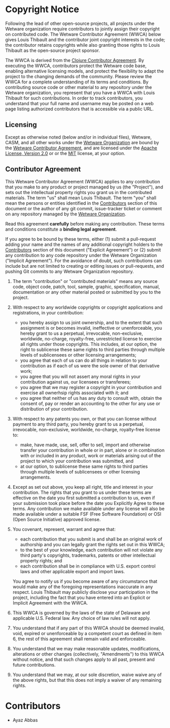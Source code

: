 # Copyright Notice

Following the lead of other open-source projects, all projects under
the Wetware organization require contributors to jointly assign their
copyright on contributed code.  The Wetware Contributor Agreement (WWCA) below gives
Louis Thibault and the contributor joint copyright interests in the code;
the contributor retains copyrights while also granting those rights to
Louis Thibault as the open-source project sponsor.

The WWCA is derived from the [Clojure Contributor Agreement](https://clojure.org/dev/contributor_agreement).
By executing the WWCA, contributors protect the Wetware code base, enabling alternative licensing models,
and protect the flexibility to adapt the project to the changing demands of the community.  Please review
the WWCA for a complete understanding of its terms and conditions.  By contributing source code or other material
to any repository under the Wetware organization, you represent that you have a WWCA with Louis Thibault for such contributions.
In order to track contributors, you understand that your full name and username may be posted on a web page listing
authorized contributors that is accessible via a public URL.

## Licensing

Except as otherwise noted (below and/or in individual files), Wetware, CASM, and all other
works under the [Wetware Organization](https://github.com/wetware) are bound by the
[Wetware Contributor Agreement](#contributor-agreement), and are licensed under the [Apache License, Version 2.0](http://www.apache.org/licenses/LICENSE-2.0)
or  or the [MIT](http://opensource.org/licenses/MIT) license, at your option.

## Contributor Agreement

This Wetware Contributor Agreement (WWCA) applies to any contribution that you make to any product or project managed by us (the "Project"),
and sets out the intellectual property rights you grant us in the contributed materials.  The term "us" shall mean Louis Thibault.
The term "you" shall mean the persons or entities identified in the [Contributors](#contributors) section of this document or the author of any git commit,
issue-tracker ticket or comment on any repository managed by the [Wetware Organization](http://github.com/wetware).

Read this agreement **carefully** before making any contribution.  These terms and conditions constitute a **binding legal agreement**.

If you agree to be bound by these terms, either (1) submit a pull-request adding your name and the names of any additional copyright holders
to the [Contributors](#contributors) section of this document ("Explicit Agreement") or (2) submit any contribution to any code repository under the Wetware Organization ("Implicit Agreement").
For the avoidance of doubt, such contributions can include but are not limited to creating or editing issues or pull-requests, and pushing Git commits
to any Wetware Organization repository.

1. The term "contribution" or "contributed materials" means any source code, object code, patch, tool, sample, graphic, specification, manual, documentation
or any other material posted or submitted by you to the project.

2. With respect to any worldwide copyrights or copyright applications and registrations, in your contribution:

    - you hereby assign to us joint ownership, and to the extent that such assignment is or becomes invalid, ineffective or unenforceable, you hereby grant to us
    a perpetual, irrevocable, non-exclusive, worldwide, no-charge, royalty-free, unrestricted license to exercise all rights under those copyrights.  This
    includes, at our option, the right to sublicense these same rights to third parties through multiple levels of sublicensees or other licensing arrangements;
    - you agree that each of us can do all things in relation to your contribution as if each of us were the sole owner of that derivative work;
    - you agree that you will not assert any moral rights in your contribution against us, our licensees or transferees;
    - you agree that we may register a copyright in your contribution and exercise all ownerhsip rights associated with it; and
    - you agree that neither of us has any duty to consult with, obtain the consent of, pay or render an accounting to the other for any use or distribution of your
    contribution.

3. With respect to any patents you own, or that you can license without payment to any third party, you hereby grant to us a perpetual, irrevocable, non-exclusive,
worldwide, no-charge, royalty-free license to:

    - make, have made, use, sell, offer to sell, import and otherwise transfer your contribution in whole or in part, alone or in combination with or included in
    any product, work or materials arising out of the project to which your contribution was submitted, and
    - at our option, to sublicense these same rights to third parties through multiple levels of sublicensees or other licensing arrangements.

4. Except as set out above, you keep all right, title and interest in your contribution.  The rights that you grant to us under these terms are effective on the date
you first submitted a contribution to us, even if your submission took place before the date you Explicitly Agree to these terms.  Any contribution we make available
under any license will also be made available under a suitable FSF (Free Software Foundation) or OSI (Open Source Initiative) approved license.

5. You covenant, represent, warrant and agree that:

    - each contribution that you submit is and shall be an original work of authorship and you can legally grant the rights set out in this WWCA;
    - to the best of your knowledge, each contribution will not violate any third party's copyrights, trademarks, patents or other intellectual property rights; and
    - each contribution shall be in compliance with U.S. export control laws and other applicable export and import laws.
  
    You agree to notify us if you become aware of any circumstance that would make any of the foregoing representations inaccurate in any respect.
    Louis Thibault may publicly disclose your participation in the project, including the fact that you have entered into an Explicit or Implicit Agreement with the WWCA.

6. This WWCA is governed by the laws of the state of Delaware and applicable U.S. Federal law.  Any choice of law rules will not apply.

7. You understand that if any part of this WWCA should be deemed invalid, void, expired or unenforceable by a competent court as defined in item 6, the rest of 
this agreement shall remain valid and enforceable.

9. You understand that we may make reasonable updates, modifications, alterations or other changes (collectively, "Amendments") to this WWCA without notice, and that such changes apply to all past, present and future contributions.

10. You understand that we may, at our sole discretion, waive waive any of the above rights, but that this does not imply a waiver of any remaining rights.

# Contributors

- Ayaz Abbas
